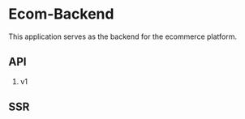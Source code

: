 # Ecom-Backend

This application serves as the backend for the ecommerce platform.

## API

1. v1

## SSR
